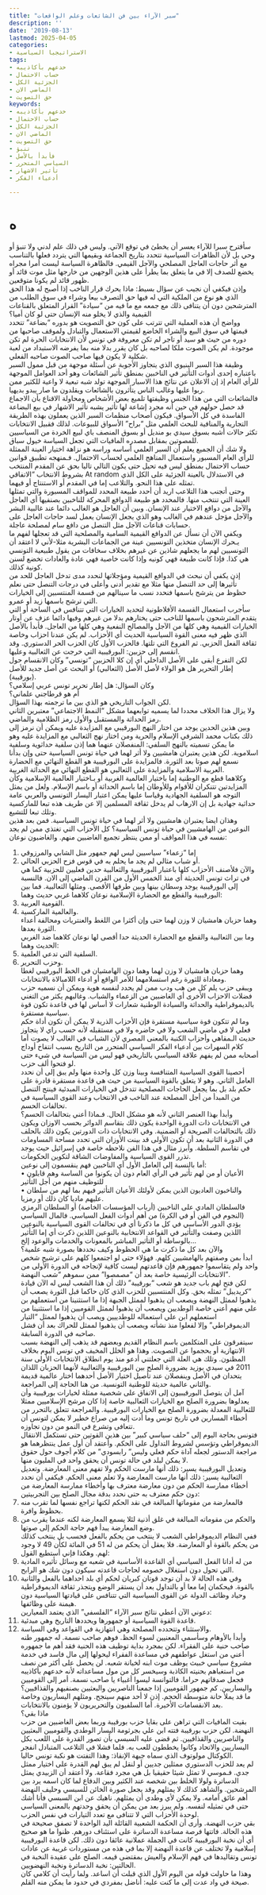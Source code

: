 ```yaml
---
title: "سبر الآراء بين فن الشائعات وعلم الواقعات"
description: ''
date: '2019-08-13'
lastmod: 2025-04-05
categories:
- الاستراتيجيا السياسية
tags:
- خدعهم بأكاذيبه
- حساب الاحتمال
- الجزئية الكل
- الماضي الان
- حق التصويت
keywords:
- خدعهم بأكاذيبه
- حساب الاحتمال
- الجزئية الكل
- الماضي الان
- حق التصويت
- تنبؤ
- فأبدأ بالأصل
- السياسي المتحرر
- تأثير الاشهار
- أدعياء الفكر

---
```

# **ه**

سأقترح سبرا للآراء يعسر أن يخطئ في توقع الآتي. وليس في ذلك علم لدني ولا تنبؤ أو وحي بل لأن الظاهرات السياسية تتحدد بتاريخ الجماعة وبقيمها التي يتردد فعلها بالتناسب مع أثر حاجات العاجل المصلحي والآجل القيمي. فالظاهرة السياسة ليست أمرا مجراه يخضع للصدف إلا في ما يتعلق بما يطرأ على هذين الوجهين من خارجها مثل موت قائد أو ظهور قائد لم يكونا متوقعين.  
وإذن فيكفي أن نجيب عن سؤال بسيط: ماذا يحرك قرار الناخب إذا أصبح له هذا الحق الذي هو نوع من الملكية التي له فيها حق التصرف بيعا وشراء في سوق الطلب من المترشحين دون أن يتنافى ذلك مع جمعه مع ما فيه من “سيادة” القرار المتعلق بالقناعات القيمية والذي لا يخلو منه الإنسان حتى لو كان أميا؟  
وواضح أن هذه العملية التي تترتب على كون حق التصويت هو بدوره “بضاعة” تتحدد قيمتها في سوق البيع والشراء الخاضع لقيمتي الاستعمال والتبادل ولموقف صاحبها من دوره من حيث هو سيد أو تاجر لم تكن معروفة في تونس لأن الانتخابات الحرة لم تكن موجودة. لم يكن الصوت ملكا لصاحبه بل كان يقرر بدلا منه بما يفرضه الاستبداد من لعبة شكلية لا يكون فيها صاحب الصوت صاحبه الفعلي.  
وظيفة هذا السبر البنيوي الذي يتجاوز الأجوبة عن أسئلة موجهة من قبل ممول السبر باعتباره إحدى أدوات التأثير في الناخبين بمنطق تأثير الشائعات وهو أحد العوامل الموجهة للرأي العام إذ إن الاعلان عن نتائج هذا الاسبار الموجهة تولد شبه تبعية لا واعية للكثير ممن ربوا عليها وغالب الناس يتأثرون بالشائعات ويقلدون ما صار يبدو بديهيا.  
فالشائعات التي من هذا الجنس وظيفتها تلميع بعض الأشخاص ومحاولة الاقناع بأن الاجماع قد حصل حولهم في حين أنه مجرد إشاعة لها تأثير يشبه تأثير الاشهار في بيع البضاعة الفاسدة في كل الأسواق. فيكون أصحاب منظمات السبر الذين يعملون بهذه الطريقة التجارية والمنافية للبحث العلمي مثل “براح” الأسواق للبيوعات. لذلك فقبيل الانتخابات تكثر حالات أشبه بسوق سيدي بو منديل أو بسوق المنصف باي لبيع الخردة من السياسيين للمصوتين بمقابل مصدره المافيات التي تجعل السياسة خيول سباق.  
ولا شك أن الجميع يعلم أن السبر العلمي أساسه وراسه هو نزاهة اختيار العينة الممثلة للرأي العام المسبور واستعمال المناهج العلمي لحساب الاحتمال. فـمنهجه تطبيق قوانين حساب الاحتمال بمنطق ليس فيه تحيل حتى يكون التالي تاليا بحق عن المقدم المنتخب بشروط الانتخاب “الاتفاقي At random في الاستدلال بالعينة الجزئية على الكل الذي تمثله على هذا النحو. والتلاعب إما في المقدم أو الاستنتاج أو فيهما.  
وحتى أتجنب هذا التلاعب اريد أن أحدد طبيعة المحدد للمواقف المسبورة والتي تمثلها العينة التي تنتخب منها. فالمحدد هو طبيعة الدوافع المحركة للناخبين بصنفيها أي العاجل والآجل من دوافع الاختيار عند الإنسان. وبين أن العاجل هو الغالب دائما عند غالبية البشر والآجل مؤجل عندهم في الغالب وهو الذي يجعل الإنسان يعمل لسد حاجات العاجل على حسابات قناعات الآجل مثل التنصل من دافع سام لمصلحة عاجلة.  
ويكفي الآن أن نسأل عن الدوافع القيمية السامية والمصلحية التي قد تعجلها لفهم ما يـحرك الإنسان متخذين التونسيين عينة من الجماعات البشرية مثلا-لأني لا اعتقد أن التونسيين لهم ما يجعلهم شاذين عن غيرهم بخلاف سخافات من يقول طبيعية التونسي هي كذا. فإذا كانت طبيعة فهي كونيه وإذا كانت خاصية فهي عادة والعادات تخضع لسنن كونية كذلك.  
إذن يكفي أن نبحث في الدوافع القيمية ومؤجلاتها لنحدد مدى تدخل العاجل للحد من تأثيرها إلى حد التنصل منها مثلا مع تقدير أدنى وأعلى في درجات التنصل حتى نعلم حظوظ من يترشح باسمها فنحدد نسب ما سينالهم من قسمة المنتسبين إلى الخيارات التي ترشح باسمها زيد أو عمرو.  
سأجرب استعمال القسمة الأفلاطونية لتحديد الخيارات التي تتنافس في الساحة أو التي يتقدم المترشحون باسمها للناخب حتى يختارهم بدلا من غيرهم وفيها دائما عزف عن أوتار الخيارات القيمية وهي كلها من الآجل والمصالح النفعية وهي كلها من العاجل. فأبدأ بالأصل الذي ظهر فيه معنى القوة السياسية الحديث أي الأحزاب. لم يكن عندنا احزاب وخاصة ثقافة الفعل الحزبي. ثم الفروع التي تلتها. فالحزب الأول كان الحزب الحر الدستوري. وقد انقسم إلى حزبين: البورقيبية التي خرجت عن الثعالبية وعليها.  
لكن التفرع أبقى على الأصل الداخلي أي إن كلا الحزبين “تونسي” وكان الانقسام حول إطار التحرير هل هو الولاء لأصل الأصل (الثعالبي) أو البحث عن أصل جديد للأصل (بورقيبة).  
وكان السؤال: هل إطار تحرير تونس عربي إسلامي؟  
أم هو قرطاجني علماني؟  
لكن الجواب التاريخي هو الذي بين ما ترجمته بهذا السؤال.  
ولا يزال هذا الخلاف محددا لما يسميه توابعهما مشكل “النمط الاجتماعي” معتبرين الثاني رمز الحداثة والمستقبل والأول رمز الظلامية والماضي.  
وبين هذين الحدين يوجد من اختار النهج البورقيبي مع المزايدة عليه ويمكن أن نرمز إلى ذلك بكتاب محمد الشرفي الإسلام والحرية ومن اختار نهج الثعالبي مع المزايدة عليه وهو ما يمكن تسميته بالنهج السلفي: المنفصلان عنهما هما إذن سلفية حداثوية وسلفية اسلاموية. لكن هذين يعتبران هامشيين ولا أثر لهما في حياة تونس السياسية حتى وإن بدأنا نسمع لهم صوتا بعد الثورة. فالمزايدة على البورقيبية هو القطع النهائي مع الحضارة العربية الاسلامية والمزايدة على الثعالبي هو القطع النهائي مع الحداثة الغربية.  
وكلاهما قطع مع الوطنية إما باختيار العالمية الغربية أو بـاختيار العالمية الإسلامية وكأن المزايدتين تتنكران للأقوام وللأوطان إما باسم الحداثة أو باسم الإسلام. ولعل من يمثل التوجه هو السلفية الجهادية وقياسا عليها يمكن اعتبار اليسار التونسي والعربي عامة حداثية جهادية بل إن الارهاب لم يدخل ثقافة المسلمين إلا عن طريف هذه تبعا للماركسية وتلك تبعا للتشيع.  
وهذان ايضا يعتبران هامشيين ولا أثر لهما في حياة تونس السياسية. فمن بعد هذين النوعين من الهامشيين في حياة تونس السياسية؟ كل الأحزاب التي تغتذي ممن لم يجد نفسه في هذا المواقف أو ممن ينتظر تجميع الغاضبين منهم. والغاضبون نوعان:  
1. إما “زعماء” سياسيين ليس لهم جمهور مثل الشابي والمرزوقي  
2. أو شباب مثالي لم يجد ما يحلم به في قوس فزح الحزبي الحالي.  
والآن فلأصنف الأحزاب كلها باعتبار البورقيبية والثعالبية حدين فعليين للحزبية كما هي في تراث تونس الحديثة أي منذ الخمس الأول من القرن الماضي إلى الان. فالنسبة إلى البورقيبية يوجد وسطان بينها وبين طرفها الأقصى. ومثلها الثعالبية. فما بين البورقيبية والقطع مع الحضارة الإسلامية نوعان كلاهما غربي حديث وهما:  
1. القومية العربية.  
2. والعالمية الماركسية.  
وهما حزبان هامشيان لا وزن لهما حتى وإن أكثرا من اللغط والعنتريات ومحالفة أعداء الثورة بعدها.  
وما بين الثعالبية والقطع مع الحضارة الحديثة حدا أقصى لها نوعان كلاهما ضد الغربي الحديث وهما:  
1. السلفية التي تدعي العلمية.  
2. وحزب التحرير.  
وهما حزبان هامشيان لا وزن لهما وهما دون الهامشيان في الخط البورقيبي لغطا ومعاداة للثورة رغم استسلامهما للأمر الواقع أو ادعاء اللامبالاة بالانتخابات.  
ويبقى حزب يلم كل من هب ودب ممن لم يحدد لنفسه هوية ويمكن أن نسميه حزب فضلات الاحزاب الأخرى أي الغاضبين من الزعماء والشباب. وغالبهم يكثر من التغني بالديموقراطية والحداثة والسيادة الوطنية شعارات لا أساس لها في قاعدة تكون قوة سياسية مستقرة.  
وما لم تتكون قوة سياسية مستقرة فإن الأحزاب الذرية لا يمكن أن تكون أداة حكم فعلي لا في ماضي الشعب ولا في حاضره ولا في مستقبله لأنه حسب راي لا يتجاوز حديث الـمقاهي وأحزاب الكنبة بالمعنى المصري لأن الشباب في الغالب لا يصوت أما كلام السهرات بين أدعياء الفكر السياسي المتحرر من التاريخ بسبب انتفاخ أوداج أصحابه ممن لم يفهم علاقة السياسي بالتاريخي فهو ليس من السياسة في شيء حتى لو فتحوا ألف حزب.  
أحصينا القوى السياسية المتنافسة وبينا وزن كل واحدة منها ولم يبق إلى أن نحدد العامل الثاني. وهو لا يتعلق بالقوة السياسية من حيث هي قاعدة مستقرة قادرة على حكم بلد بل بما يجعل الحاجات المصلحية تتدخل في الخيارات المبدئية فينتج التنصل من المبدأ من أجل المصلحة عند الناخب في الانتخاب وعند القوى السياسية في تحالفات الحسم.  
وأبدأ بهذا العنصر الثاني لأنه هو مشكل الحال. فـماذا أعني بتحالفات الحسم؟  
في الانتخابات ذات الدورة الواحدة يكون ذلك بتقاسم الدوائر بحسب الاوزان ويكون ذلك بالتحالفات الصريحة أو الضمنية. وفي الانتخابات ذات الدورتين يكون ذلك بالحلف في الدورة الثانية بعد أن تكون الأولى قد بينت الأوزان التي تحدد مساحة المساومات في تقاسم السلطة. وأبرز مثال في هذا الفن نلاحظه خاصة في إسرائيل حيث يوجد تذرر القوى السياسية والمفاوضات الشاقة لتكوين الحكومات.  
أما بالنسبة إلى العامل الأول أي الناخبين فهم ينقسمون إلى نوعين:  
• الأعيان أو من لهم تأثير في الرأي العام دون أن يكونوا من الساسة وهم قابلون للتوظيف منهم من أجل التأثير  
• والناخبون العاديون الذين يمكن لأولئك الأعيان التأثير فيهم بما لهم من سلطان عليهم ماديا كان ذلك أو رمزيا.  
فالسلطان المادي على الناخبين (أرباب المؤسسات الخاصة) أو السلطان الرمزي (النجوم في الفن أو في الكرة) من أهم أدوات الفعل السياسي. فالمال السياسي يؤدي الدور الأساسي في كل ما ذكرنا أي في تحالفات القوى السياسية بالنوعين اللذين وصفت والتأثير في القواعد الانتخابية بالنوعين اللذين ذكرت أي إما التأثير بالوساطة أو التأثير المباشر بالمعونات والخدمات والوعود إلخ…  
والآن بعد كل ما ذكرت ما هي الحظوظ وكيف نحددها بصورة شبه علمية؟  
ابدأ بمن وصفتهم بالهامشيين كلهم. فهؤلاء حتى لو اجتمعوا كلهم على ترشيح شخص واحد ولم يتقاسموا جمهورهم فإن قاعدتهم ليست كافية لإنجاحه في الدورة الأولى من الانتخابات الرئيسية خاصة بعد أن “مصمصوا” ممن سموهم “شعب النهضة”.  
لكن فتح لهم باب جديد هو شعب “بورقيبة” ذلك أن هذا الشعب ليس له الآن قيادة “كريديبل” تمثله بحق. وكل المنتسبين للحزب الذي كان حاكما قبل الثورة يصعب أن يذهبوا لممثل النهضة ويصعب ان يذهبوا لممثل الجبهة إذا ما استثنينا من استعملهم بن علي منهم أعني خاصة الوطديين ويصعب أن يذهبوا لممثل القوميين إذا ما استثنينا من استعملهم ابن علي استعماله للوطدييين ويصب أن يذهبوا لممثل “التيار الديموقراطي” وإلا لفعلوا منذ نشأته ويصعب أن يذهبوا لممثل للحراك بعد أن فشل صاحبه في الدورة السابقة.  
سيتفرقون على المتكلمين باسم النظام القديم وبعضهم قد يذهب إلى النهضة بسبب الانتهازية أو يحجموا عن التصويت. وهذا هو الخلل المخيف في تونس اليوم بخلاف المظنون. وتلك هي العلة التي جعلتني أدعو منذ يوم انطلاق الانتخابات الأولى سنة 2011 في سيدي بوزيد بضرورة الصلح بين البورقيبية والثعالبية لأنهما الحزبان اللذان يتحدان في الأصل وينفصلان عند تأصيل اختيار الأصل أحدهما اختار عالمية قديمة والثاني عالمية حديثة للوطنية التونسية. من هنا الحاجة إلى المراجعة.  
آمل أن يتوصل البورقيبيون إلى الاتفاق على شخصية ممثلة لخيارات بورقيبية وأن يعدلوها بضرورة الصلح مع الخيارات الثعالبية خاصة إذا كان مرشح الإسلاميين ممثلا للثعالبية المعدلة بضرورة الصلح مع الخيارات البورقيبية. والمراجعة تتعلق بالتحرر من أخطاء المسارين في تاريخ تونس وما أدت إليه من صراع خطير لا يمكن لتونس أن تتعافى وتشرع في النمو من دون تجاوزه.  
فتونس بحاجة اليوم إلى “حلف سياسي كبير” بين هذين القوتين حتى تستكمل الانتقال الديموقراطي وتؤسس لشروط التداول على الحكم. وأعتقد أن أول عمل ينتظرهما هو مراجعة الدستور لجعله آداة حكم فعلي وليس” رابسودي” من كلام أجوف حول حقوق لا يمكن لبلد في حالة تونس أن يحقق واحد في المليون منها.  
وتعديل البورقيبية يسير: ذلك أنها مارست الحكم ولا تفهم معنى المعارضة. وتعديل الثعالبية يسير: ذلك أنها مارست المعارضة ولا تعلم معنى الحكم. فيكفي أن نحدد أخطاء ممارسة الحكم من دون معارضة معترف بها وأخطاء ممارسة المعارضة من دون حكم معترف به حتى نحدد بدقة مجال الصلح بين التجربيتين:  
1. فالمعارضة من مقوماتها المبالغة في نقد الحكم لكنها تراجع نفسها لما تقرب منه بحظوظ وافرة.  
2. والحكم من مقوماته المبالغة في غلق أذنية لئلا يسمع المعارضة لكنه عندما يقرب من وضع المعارضة يبدأ فهم حاجة الحكم إلى صوتها.  
ففي النظام الديموقراطي الشعب لا ينتخب من يحكم بالفعل فحسب بل ينتخب كذلك من يحكم بالقوة أو المعارضة. فلا يعقل أن يحكم من له 51 في المائة لكأن 49 لا وجود لهم. وهكذا فإني أستطيع القول:  
1. من له أداتا الفعل السياسي أي القاعدة الأساسية في شعبه مع وسائل تأثيره المادية التي تحول دون استغلال خصومه لحاجات قاعدته سيكون دون شك هو الرابح.  
2. وفي هذه الحالة لا بد أن توجد قوتان كبريان لحكم أي بلد احداهما بالفعل والثانية بالقوة. فيحكمان إما معا أو بالتداول بعد أن يستقر الوضع ويتجذر ثقافة الديموقراطية وحياد وظائف الدولة عن القوى السياسية التي تتنافس على قيادتها السياسية دون هيمنة على وظائفها.  
دعوني الآن أعطي نتائج سبر الآراء “الفلسفي” الذي يعتمد المعيارين:  
1. قاعدة القوة السياسية أو جمهورها ويحددها التاريخ وهي مبدئية.  
2. والاستثناء وتتحدده المصلحة وهي انتهازية في القواعد وفي السياسة.  
وأبدأ بالأوهام وسأسمي المعنيين لسوء الحظ. فوهم صاحب نسمة. له جمهور طنه صاحب حنية على الفقراء. لكن بمجرد بداية توظيف هذه الحنية فقد أهم ما جمهوره أعني من استغل عواطفهم في مساعدة الفقراء ليحولها إلى مال فاسد في خدمة مشروع سياسي خبيث يوظف موت ابنه لخيانة شعبه. لن يحصل على أكثر من نصف من استغباهم بحنيته الكاذبة وسيخسر كل من مول مساعداته لأنه خدعهم بأكاذيبه فجعل صدقاتهم حراما. فالتوانسة ليسوا أغبياء يا صاحب نسمة. أمر إلى القوميين واليساريين. كم جمهور القوميين إذا جمعنا الناصريين والبعثيين بصنفيهم والقذافيين؟  
ما قد يملأ حانة متوسطة الحجم. إذن لا أحد منهم سينجح. ومثلهم اليساريون وخاصة بعد الانقسامات الأخيرة. أما السلفيون والتحريريون لا يؤمنون بالانتخابات.  
ماذا بقي؟  
بقيت المافيات التي تراهن على بقايا حزب بورقيبة وربما بعض الغاضبين من حزب النهضة. لكن حزب بورقيبة فتته ابن علي بجرثومة اليسار الوطدي والقوميين البعثيين والناصريين والقذافيين. ثم قضى عليه السبسي بأن تصور القدرة على اللعب بكل اليساريين والاتحاد وكانوا يخططون للعب به. فلما فشلا في التلاعب المتبادل انفجر الكوكتال مولوتوف الذي سماه جبهة الإنقاذ: وهذا التفتت هو نكبة تونس حاليا.  
لم يعد للحزب الدستوري ممثلين جديين أو لنقل لم يبق لهم القدرة على اختيار ممثل جدي. فـموسي لا تمثل شيئا حقيقيا بل هي مجرد فقاعة. ولا أعتقد أن الزبيدي يمثل الدساترة ولولا الخلط بين شخصه عند الكثير وبين الدفاع لما كان اسمه يرد بين المرشحين. والشاهد كذلك لا يمثلهم وقد يجعل صورة الخائن للسبسي وحليف النهضة أهم عائق أمامه. ولا يمكن لأي وطدي أن يمثلهم. ناهيك عن ابن السبسي فأنا أشك حتى في تمثيله لنفسه. ولم يبرز بعد من يمكن أن يحقق وحدتهم بالمعنى السياسي لوحدة الأحزاب التي لا تتنافى مع تعدد التيارات في نفس الحزب.  
بقي حزب النهضة. وأرى أن الحكمة الشعبية القائلة اليد الواحدة لا تصفق صحيحة في هذه الحالة. فاتتها فرصة مساعدة الدساترة على استئناف دورهم. ظنوا ما هو صحيح أي أن نخبة البورقيبية كانت في الجملة عملانية عائقا دون ذلك. لكن قاعدة البورقيبية إسلامية ولا تختلف عن قاعدة النهضة إلا بما في هذه من مستوردات غريبة عن عادات تونس وتقاليدها في فهم الإسلام والعيش بمقتضى قيمه. الصلح على عقيدة النخبة في الحالتين: نخبة الدساترة ونخبة النهضويين.  
وهذا ما حاولت قوله من اليوم الأول الذي قبلت أن اساعد. ولما رأيت أن كلامي كان صيحة في واد عدت إلى ما كنت عليه: أناضل بمفردي في حدود ما يمكن منه القلم.

###
